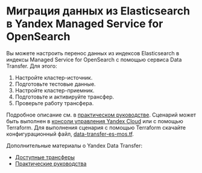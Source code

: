# Миграция данных из Elasticsearch в Yandex Managed Service for OpenSearch

Вы можете настроить перенос данных из индексов Elasticsearch в индексы Managed Service for OpenSearch с помощью сервиса Data Transfer. Для этого:

1. Настройте кластер-источник.
2. Подготовьте тестовые данные.
3. Настройте кластер-приемник.
4. Подготовьте и активируйте трансфер.
5. Проверьте работу трансфера.

Подробное описание см. в [практическом руководстве](https://yandex.cloud/ru/docs/data-transfer/tutorials/mes-to-mos).
Сценарий может быть выполнен в [консоли управления Yandex Cloud](https://console.yandex.cloud) или с помощью Terraform. Для выполнения сценария с помощью Terraform скачайте конфигурационный файл, [data-transfer-es-mos.tf](data-transfer-es-mos.tf).

Дополнительные материалы о Yandex Data Transfer:
* [Доступные трансферы](https://cloud.yandex.ru/docs/data-transfer/transfer-matrix)
* [Практические руководства](https://cloud.yandex.ru/docs/data-transfer/tutorials/)
